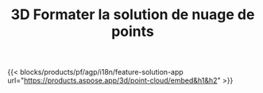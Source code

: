 ﻿---
title: 3D Formater la solution de nuage de points 
weight: 7730
url: /fr/point-cloud
limit: 
description: Générez et prévisualisez un nuage de points à partir de vos fichiers 3D
---
{{< blocks/products/pf/agp/i18n/feature-solution-app url="https://products.aspose.app/3d/point-cloud/embed&h1&h2" >}} 
